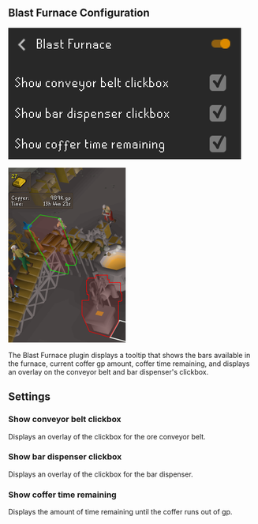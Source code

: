 ## Blast Furnace Configuration

![Blast Furnace](img/blast-furnace/blast_furnace_config.png)

![Blast Furnace plugin overlays: a bar interface, a label showing the amount of gold in the Blast Furnace coffer, and an overlay of the conveyor belt's clickbox](img/blast-furnace/blast_furnace_overlay.png)

The Blast Furnace plugin displays a tooltip that shows the bars available in the furnace, current coffer gp amount, coffer time remaining, and displays an overlay on the conveyor belt and bar dispenser's clickbox.

## Settings

### Show conveyor belt clickbox

Displays an overlay of the clickbox for the ore conveyor belt.

### Show bar dispenser clickbox

Displays an overlay of the clickbox for the bar dispenser.

### Show coffer time remaining

Displays the amount of time remaining until the coffer runs out of gp.
